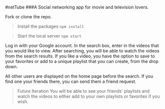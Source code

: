 #netTube
###A Social networking app for movie and television lovers.

Fork or clone the repo.

>Install the packages
  `npm install`
  
>Start the local server
  `npm start`
  
Log in with your Google account.
In the search box, enter in the videos that you would like to view. 
After searching, you will be able to watch the videos from the search results.
If you like a video, you have the option to save to your favorites or add to a unique playlist that you can create,
from the drop down.

All other users are displayed on the home page before the search. If you find one your friends there, you can send them a friend request.

>Future Iteration
  >You will be able to see your friends' playlists and watch the videos to either add to your own playlists or favorites if       you wish.
  
